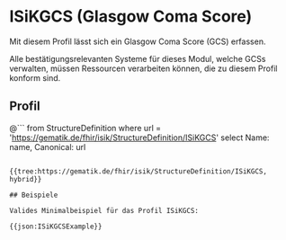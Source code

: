 # ISiKGCS (Glasgow Coma Score)
Mit diesem Profil lässt sich ein Glasgow Coma Score (GCS) erfassen.

Alle bestätigungsrelevanten Systeme für dieses Modul, welche GCSs verwalten, müssen Ressourcen verarbeiten können, die zu diesem Profil konform sind.


## Profil

@```
from StructureDefinition where url = 'https://gematik.de/fhir/isik/StructureDefinition/ISiKGCS' select Name: name, Canonical: url
```

{{tree:https://gematik.de/fhir/isik/StructureDefinition/ISiKGCS, hybrid}}

## Beispiele

Valides Minimalbeispiel für das Profil ISiKGCS:

{{json:ISiKGCSExample}}